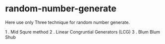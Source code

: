 # random-number-generate

Here use only Three technique for random number generate.

1 . Mid Squre method
2 . Linear Congruntial Generators (LCG) 
3 . Blum Blum Shub
